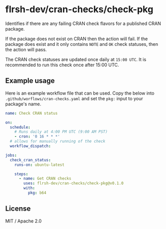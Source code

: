 # flrsh-dev/cran-checks/check-pkg

Identifies if there are any failing CRAN check flavors for a published CRAN package. 

If the package does not exist on CRAN then the action will fail. If the package does exist and it only contains `NOTE` and `OK` check statuses, then the action will pass. 

The CRAN check statuses are updated once daily at `15:00 UTC`. It is recommended to run this check once after 15:00 UTC.


## Example usage

Here is an example workflow file that can be used. Copy the below into `.github/worflows/cran-checks.yaml` and set the `pkg:` input to your package's name.

```yaml
name: Check CRAN status

on:
  schedule:
    # Runs daily at 4:00 PM UTC (9:00 AM PST)
    - cron: '0 16 * * *'  
  # allows for manually running of the check
  workflow_dispatch:

jobs:
  check_cran_status:
    runs-on: ubuntu-latest

    steps:
      - name: Get CRAN checks
        uses: flrsh-dev/cran-checks/check-pkg@v0.1.0
        with:
          pkg: b64
```

## License

MIT / Apache 2.0
